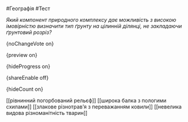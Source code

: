 #Географія #Тест

*Який компонент природного комплексу дає можливість з високою імовірністю визначити тип ґрунту на цілинній ділянці, не закладаючи ґрунтовий розріз?*

{noChangeVote on}

{preview on}

{hideProgress on}

{shareEnable off}

{hideCount on}

[[рівнинний погорбований рельєф]]
[[широка балка з пологими схилами]]
[[злакове різнотрав’я з переважанням ковили]]
[[невелика видова різноманітність тварин]]
